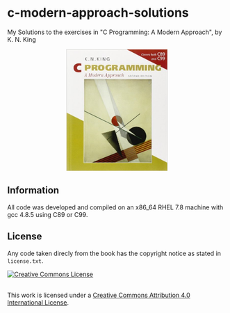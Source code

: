 # c-modern-approach-solutions
 My Solutions to the exercises in "C Programming: A Modern Approach", by  K. N. King

<p align="center">
	<img src="misc/book_cover.jpg" width="233" height="280"/>
</p>

## Information

All code was developed and compiled on an x86_64 RHEL 7.8 machine with gcc 4.8.5 using C89 or C99.

## License

Any code taken direcly from the book has the copyright notice as stated in `license.txt`.

<a rel="license" href="http://creativecommons.org/licenses/by/4.0/">
	<img alt="Creative Commons License" style="border-width:0"
		src="https://i.creativecommons.org/l/by/4.0/88x31.png"/>
</a>

<br />This work is licensed under a <a rel="license" href="http://creativecommons.org/licenses by/4.0/"> 
Creative Commons Attribution 4.0 International License</a>.
